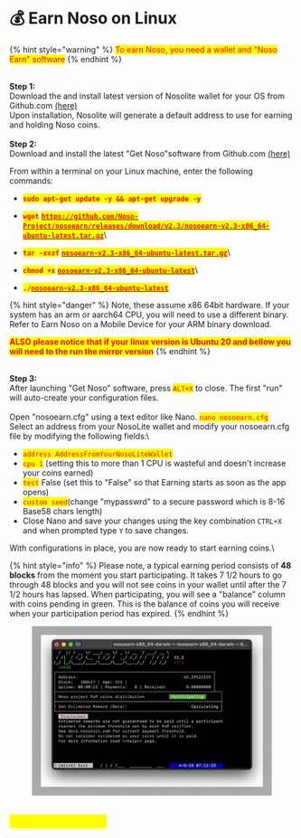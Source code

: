 # 💰 Earn Noso on Linux

{% hint style="warning" %}
<mark style="color:red;">To earn Noso, you need a wallet and "Noso Earn" software</mark>
{% endhint %}

\
**Step 1:**\
Download the and install latest version of Nosolite wallet for your OS from Github.com [(here)](https://github.com/Noso-Project/NosoLite/releases)\
Upon installation, Nosolite will generate a default address to use for earning and holding Noso coins.\
\
**Step 2:**\
Download and install the latest "Get Noso"software from Github.com [(here)](https://github.com/Noso-Project/consominer2/releases)

From within a terminal on your Linux machine, enter the following commands:

* <mark style="color:red;">**`sudo apt-get update -y && apt-get upgrade -y`**</mark>
* <mark style="color:red;">**`wget`**</mark> [<mark style="color:red;">**`https://github.com/Noso-Project/nosoearn/releases/download/v2.3/nosoearn-v2.3-x86_64-ubuntu-latest.tar.gz`**</mark>](https://github.com/Noso-Project/nosoearn/releases/download/v2.3/nosoearn-v2.3-x86\_64-ubuntu-latest.tar.gz)\

* <mark style="color:red;">**`tar -xvzf`**</mark> [<mark style="color:red;">**`nosoearn-v2.3-x86_64-ubuntu-latest.tar.gz`**</mark>](https://github.com/Noso-Project/nosoearn/releases/download/v2.3/nosoearn-v2.3-x86\_64-ubuntu-latest.tar.gz)\

* <mark style="color:red;">**`chmod +x`**</mark> [<mark style="color:red;">**`nosoearn-v2.3-x86_64-ubuntu-latest`**</mark>](https://github.com/Noso-Project/nosoearn/releases/download/v2.3/nosoearn-v2.3-x86\_64-ubuntu-latest.tar.gz)\

* <mark style="color:red;">**`./`**</mark>[<mark style="color:red;">**`nosoearn-v2.3-x86_64-ubuntu-latest`**</mark>](https://github.com/Noso-Project/nosoearn/releases/download/v2.3/nosoearn-v2.3-x86\_64-ubuntu-latest.tar.gz)

{% hint style="danger" %}
Note, these  assume x86 64bit hardware. If your system has an arm or aarch64 CPU, you will need to use a different binary. Refer to Earn Noso on a Mobile Device for your ARM binary download.

<mark style="color:red;">**ALSO please notice that if your linux version is Ubuntu 20 and bellow you will need to the run the mirror version**</mark>
{% endhint %}

\
**Step 3:**\
After launching "Get Noso" software, press <mark style="color:red;">`ALT+X`</mark> to close. The first "run" will auto-create your configuration files.\
\
Open "nosoearn.cfg" using a text editor like Nano. <mark style="color:red;">`nano nosoearn.cfg`</mark>\
Select an address from your NosoLite wallet and modify your nosoearn.cfg file by modifying the following fields:\


* <mark style="color:red;">`address AddressFromYourNosoLiteWallet`</mark>
* <mark style="color:red;">`cpu 1`</mark> (setting this to more than 1 CPU is wasteful and doesn't increase your coins earned)
* <mark style="color:red;">`test`</mark> False (set this to "False" so that Earning starts as soon as the app opens)
* <mark style="color:red;">`custom seed`</mark>(change "mypasswrd" to a secure password which is 8-16 Base58 chars length)
* Close Nano and save your changes using the key combination `CTRL+X` and when prompted type `Y` to save changes.

With configurations in place, you are now ready to start earning coins.\


{% hint style="info" %}
Please note, a typical earning period consists of **48 blocks** from the moment you start participating. It takes 7 1/2 hours to go through 48 blocks and you will not see coins in your wallet until after the 7 1/2 hours has lapsed. When participating, you will see a "balance" column with coins pending in green. This is the balance of coins you will receive when your participation period has expired.
{% endhint %}

<figure><img src="../.gitbook/assets/image.png" alt=""><figcaption></figcaption></figure>

## <mark style="color:yellow;">Happy Earning!!!</mark>
